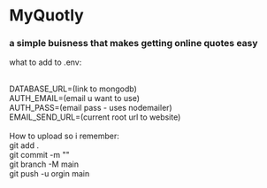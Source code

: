 # MyQuotly
### a simple buisness that makes getting online quotes easy

what to add to .env:

<br>
<div>
    DATABASE_URL=(link to mongodb)
</div>
<div>
    AUTH_EMAIL=(email u want to use)
</div>
<div>
    AUTH_PASS=(email pass - uses nodemailer)
</div>
<div>
    EMAIL_SEND_URL=(current root url to website)
</div>
<br>
<div>
    How to upload so i remember:
</div>
<div>
    git add .
</div>
<div>
    git commit -m ""
</div>
<div>
    git branch -M main
</div>
<div>
    git push -u orgin main
</div>